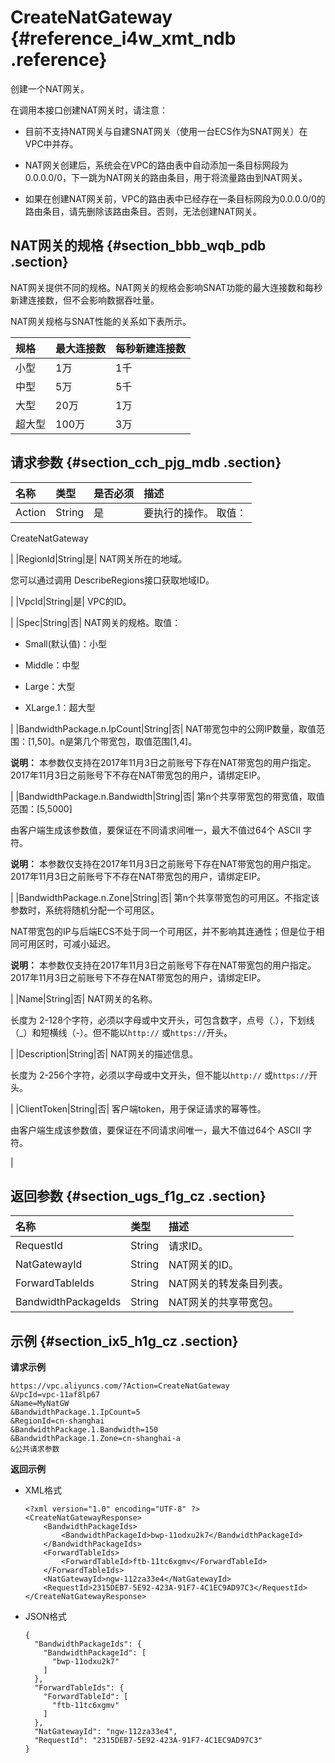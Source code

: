 # CreateNatGateway {#reference_i4w_xmt_ndb .reference}

创建一个NAT网关。

在调用本接口创建NAT网关时，请注意：

-   目前不支持NAT网关与自建SNAT网关（使用一台ECS作为SNAT网关）在VPC中并存。

-   NAT网关创建后，系统会在VPC的路由表中自动添加一条目标网段为0.0.0.0/0，下一跳为NAT网关的路由条目，用于将流量路由到NAT网关。

-   如果在创建NAT网关前，VPC的路由表中已经存在一条目标网段为0.0.0.0/0的路由条目，请先删除该路由条目。否则，无法创建NAT网关。


## NAT网关的规格 {#section_bbb_wqb_pdb .section}

NAT网关提供不同的规格。NAT网关的规格会影响SNAT功能的最大连接数和每秒新建连接数，但不会影响数据吞吐量。

NAT网关规格与SNAT性能的关系如下表所示。

|规格|最大连接数|每秒新建连接数|
|:-|:----|:------|
|小型|1万|1千|
|中型|5万|5千|
|大型|20万|1万|
|超大型|100万|3万|

## 请求参数 {#section_cch_pjg_mdb .section}

|名称|类型|是否必须|描述|
|:-|:-|:---|:-|
|Action|String|是| 要执行的操作。 取值：

 CreateNatGateway

 |
|RegionId|String|是| NAT网关所在的地域。

 您可以通过调用 DescribeRegions接口获取地域ID。

 |
|VpcId|String|是| VPC的ID。

 |
|Spec|String|否| NAT网关的规格。取值：

-   Small\(默认值\)：小型

-   Middle：中型

-   Large：大型

-   XLarge.1：超大型


 |
|BandwidthPackage.n.IpCount|String|否| NAT带宽包中的公网IP数量，取值范围：\[1,50\]。n是第几个带宽包，取值范围\[1,4\]。

 **说明：** 本参数仅支持在2017年11月3日之前账号下存在NAT带宽包的用户指定。2017年11月3日之前账号下不存在NAT带宽包的用户，请绑定EIP。

 |
|BandwidthPackage.n.Bandwidth|String|否| 第n个共享带宽包的带宽值，取值范围：\[5,5000\]

 由客户端生成该参数值，要保证在不同请求间唯一，最大不值过64个 ASCII 字符。

 **说明：** 本参数仅支持在2017年11月3日之前账号下存在NAT带宽包的用户指定。2017年11月3日之前账号下不存在NAT带宽包的用户，请绑定EIP。

 |
|BandwidthPackage.n.Zone|String|否| 第n个共享带宽包的可用区。不指定该参数时，系统将随机分配一个可用区。

 NAT带宽包的IP与后端ECS不处于同一个可用区，并不影响其连通性；但是位于相同可用区时，可减小延迟。

 **说明：** 本参数仅支持在2017年11月3日之前账号下存在NAT带宽包的用户指定。2017年11月3日之前账号下不存在NAT带宽包的用户，请绑定EIP。

 |
|Name|String|否| NAT网关的名称。

 长度为 2-128个字符，必须以字母或中文开头，可包含数字，点号（.），下划线（\_）和短横线（-）。但不能以`http://` 或`https://`开头。

 |
|Description|String|否| NAT网关的描述信息。

 长度为 2-256个字符，必须以字母或中文开头，但不能以`http://` 或`https://`开头。

 |
|ClientToken|String|否| 客户端token，用于保证请求的幂等性。

 由客户端生成该参数值，要保证在不同请求间唯一，最大不值过64个 ASCII 字符。

 |

## 返回参数 {#section_ugs_f1g_cz .section}

|名称|类型|描述|
|:-|:-|:-|
|RequestId|String|请求ID。|
|NatGatewayId|String|NAT网关的ID。|
|ForwardTableIds|String|NAT网关的转发条目列表。|
|BandwidthPackageIds|String|NAT网关的共享带宽包。|

## 示例 {#section_ix5_h1g_cz .section}

**请求示例**

``` {#createVPCpub}
https://vpc.aliyuncs.com/?Action=CreateNatGateway
&VpcId=vpc-11af8lp67
&Name=MyNatGW
&BandwidthPackage.1.IpCount=5
&RegionId=cn-shanghai
&BandwidthPackage.1.Bandwidth=150
&BandwidthPackage.1.Zone=cn-shanghai-a
&公共请求参数
```

**返回示例**

-   XML格式

    ```
    <?xml version="1.0" encoding="UTF-8" ?>
    <CreateNatGatewayResponse>
    	<BandwidthPackageIds>
    		<BandwidthPackageId>bwp-11odxu2k7</BandwidthPackageId>
    	</BandwidthPackageIds>
    	<ForwardTableIds>
    		<ForwardTableId>ftb-11tc6xgmv</ForwardTableId>
    	</ForwardTableIds>
    	<NatGatewayId>ngw-112za33e4</NatGatewayId>
    	<RequestId>2315DEB7-5E92-423A-91F7-4C1EC9AD97C3</RequestId>
    </CreateNatGatewayResponse>
    ```

-   JSON格式

    ```
    {
      "BandwidthPackageIds": {
        "BandwidthPackageId": [
          "bwp-11odxu2k7"
        ]
      },
      "ForwardTableIds": {
        "ForwardTableId": [
          "ftb-11tc6xgmv"
        ]
      },
      "NatGatewayId": "ngw-112za33e4",
      "RequestId": "2315DEB7-5E92-423A-91F7-4C1EC9AD97C3"
    }
    ```


